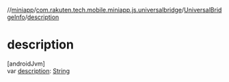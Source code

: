 //[miniapp](../../../index.md)/[com.rakuten.tech.mobile.miniapp.js.universalbridge](../index.md)/[UniversalBridgeInfo](index.md)/[description](description.md)

# description

[androidJvm]\
var [description](description.md): [String](https://kotlinlang.org/api/latest/jvm/stdlib/kotlin/-string/index.html)
